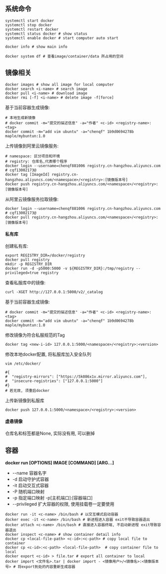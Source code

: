 
## 系统命令

```shell
systemctl start docker
systemctl stop docker
systemctl restart docker
systemctl status docker # show status
systemctl enable docker # start computer auto start

docker info # show main info

docker system df # 查看image/container/data 所占用的空间
```

## 镜像相关

```shell
docker images # show all image for local computer
docker search <i-name> # search image
docker pull <i-name> # download image
docker rmi [-f] <i-name> # delete image -f[force]
```

基于当前容器生成镜像:

```shell
# 本地生成新镜像
# docker commit -m="提交的描述信息" -a="作者" <c-id> <registry-name>:<tag>
docker commit -m="add vim ubuntu" -a="chenqf" 1b9d0694278b maple/mybuntun:1.0
```

上传镜像到阿里云镜像服务:

```shell
# namespace: 区分项目和环境
# registry: 仓库名,代表哪个程序
docker login --username=chenqf881006 registry.cn-hangzhou.aliyuncs.com # cqf13002173@
docker tag [ImageId] registry.cn-hangzhou.aliyuncs.com/<namespace>/<registry>:[镜像版本号]
docker push registry.cn-hangzhou.aliyuncs.com/<namespace>/<registry>:[镜像版本号]
```

从阿里云镜像服务拉取镜像:

```shell
docker login --username=chenqf881006 registry.cn-hangzhou.aliyuncs.com # cqf13002173@
docker pull registry.cn-hangzhou.aliyuncs.com/<namespace>/<registry>:[镜像版本号]
```

#### 私有库

创建私有库:

```shell
export REGISTRY_DIR=/docker/registry
docker pull registry
mkdir -p REGISTRY_DIR
docker run -d -p5000:5000 -v ${REGISTRY_DIR}:/tmp/registry --privileged=true registry
```

查看私服库中的镜像:
```shell
curl -XGET http://127.0.0.1:5000/v2/_catalog
```

基于当前容器生成镜像:
```shell
# docker commit -m="提交的描述信息" -a="作者" <c-id> <registry-name>:<tag>
docker commit -m="add vim ubuntu" -a="chenqf" 1b9d0694278b maple/mybuntun:1.0
```

修改镜像为符合私服规范的Tag
```shell
docker tag <new-i-id> 127.0.0.1:5000/<namespace>/<registry>:<version>
```

修改本地docker配置, 将私服库加入安全队列

```shell
vim /etc/docker/

#{
#  "registry-mirrors": ["https://5k086x1v.mirror.aliyuncs.com"],
#  "insecure-registries": ["127.0.0.1:5000"]
#}
# 若无效, 须重启docker
```

上传新镜像到私服库
```shell
docker push 127.0.0.1:5000/<namespace>/<registry>:<version>
```

#### 虚悬镜像

仓库名和标签都是None, 实际没有用, 可以删掉

## 容器

**docker run [OPTIONS] IMAGE [COMMAND] [ARG...]**

+ --name 容器名字
+ -d 启动守护式容器
+ -it 启动交互式容器
+ -P 随机端口映射
+ -p 指定端口映射 -p[主机端口]:[容器端口]
+ --privileged 扩大容器的权限, 使用挂载卷一定要使用

```shell
docker run -it <c-name> /bin/bash # 以交互模式启动容器
docker exec -it <c-name> /bin/bash # 新进程进入容器 exit不导致容器退出
docker attach <c-name> /bin/bash # 直接进入容器终端, 不启动新进程 exit导致容器退出
docker inspect <c-name> # show container detail info
docker cp <local-file-path> <c-id>:<c-path> # copy local file to container 
docker cp <c-id>:<c-path> <local-file-path>  # copy container file to local
docker export <c-id> > file.tar # export all container to local
docker import <文件名>.tar | docker import - <镜像用户>/<镜像名>:<镜像版本号> # 将export到处的内容重新生成容器
```
















